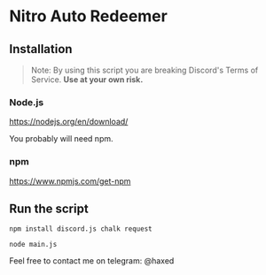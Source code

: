 # Nitro Auto Redeemer

## Installation

> Note: By using this script you are breaking Discord's Terms of Service. **Use at your own risk.**

### Node.js

https://nodejs.org/en/download/



You probably will need npm.

### npm
https://www.npmjs.com/get-npm

## Run the script

`npm install discord.js chalk request`

`node main.js`

Feel free to contact me on telegram: @haxed
